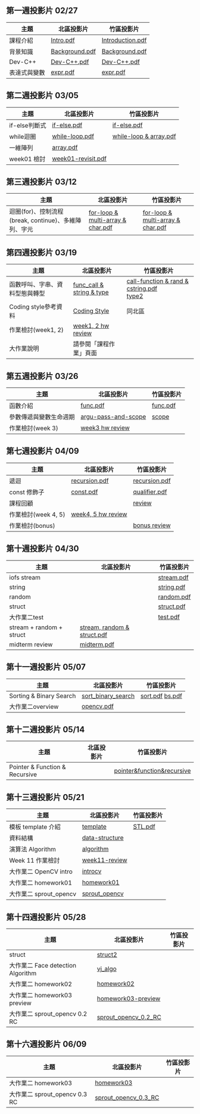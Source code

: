 ## 第一週投影片 02/27

| 主題         | 北區投影片                                                                      | 竹區投影片                                                                                |
| ----         | ----                                                                            | ----                                                                                      |
| 課程介紹     | [Intro.pdf](https://drive.google.com/open?id=0B13ab_fQ7QbjNzFpNkI5YVdlSG8)      | [Introduction.pdf](https://goo.gl/HGnbE6)                                                 |
| 背景知識     | [Background.pdf](https://drive.google.com/open?id=0B13ab_fQ7QbjTVpROVFmVnEtV0E) | [Background.pdf](https://goo.gl/tFkA5x)                                                   |
| Dev-C++      | [Dev-C++.pdf](https://drive.google.com/open?id=0B13ab_fQ7QbjbHd4alFORmJvenc)    | [Dev-C++.pdf](https://goo.gl/mqJXLV)                                                      |
| 表達式與變數 | [expr.pdf](https://drive.google.com/open?id=0B13ab_fQ7QbjYnRJX0NYUjBPdlU)       | [expr.pdf](https://drive.google.com/file/d/0Bzxow2VOUeFGeGpyektScnJXQnc/view?usp=sharing) |

## 第二週投影片 03/05

| 主題          | 北區投影片                                                                          | 竹區投影片                                      |
| ----          | ----                                                                                | ----                                            |
| if-else判斷式 | [if-else.pdf](https://goo.gl/evl4O3)                                                | [if-else.pdf](https://goo.gl/hWsC4m)            |
| while迴圈     | [while-loop.pdf](https://goo.gl/uvMD3L)                                             | [while-loop & array.pdf](https://goo.gl/edZKqg) |
| 一維陣列      | [array.pdf](https://goo.gl/Vf4q2U)                                                  |                                                 |
| week01 檢討   | [week01-revisit.pdf](https://drive.google.com/open?id=0B13ab_fQ7QbjZWtYOGVrU0dWTWs) |                                                 |

## 第三週投影片 03/12

| 主題                                                 | 北區投影片                                                                                                         | 竹區投影片                                                 |
| ----                                                 | ----                                                                                                               | ----                                                       |
| 迴圈(for)、控制流程(break, continue)、多維陣列、字元 | [for-loop & multi-array & char.pdf](https://drive.google.com/file/d/0B13ab_fQ7QbjYlpNRmpmQm5oeGc/view?usp=sharing) | [for-loop & multi-array & char.pdf](https://goo.gl/gYgv7E) |

## 第四週投影片 03/19

| 主題                           | 北區投影片                                                                            | 竹區投影片                                                                                                                                |
| ----                           | ----                                                                                  | ----                                                                                                                                      |
| 函數呼叫、字串、資料型態與轉型 | [func_call & string & type](http://www.csie.ntu.edu.tw/~b04902031/sprout_0319.html#1) | [call-function & rand & cstring.pdf](https://goo.gl/XZC4xm)    <br>[type2](https://drive.google.com/open?id=0Bzxow2VOUeFGZGo3TjNDNTA1TE0) |
| Coding style參考資料           | [Coding Style](http://goo.gl/R1aeIL)                                                  | 同北區                                                                                                                                    |
| 作業檢討(week1, 2)             | [week1, 2 hw review](https://goo.gl/a6kVM3)                                           |                                                                                                                                           |
| 大作業說明                     | 請參閱「課程作業」頁面                                                                |                                                                                                                                           |
## 第五週投影片 03/26

| 主題                   | 北區投影片                                   | 竹區投影片                                                                             |
| ----                   | ----                                         | ----                                                                                   |
| 函數介紹               | [func.pdf](https://goo.gl/uuq0nm)            | [func.pdf](https://goo.gl/IXyzDr)                                                      |
| 參數傳遞與變數生命週期 | [argu-pass-and-scope](https://goo.gl/d1v3aY) | [scope](https://drive.google.com/file/d/0B9UPSRcSqHjpVEtFYy1DVGttYnM/view?usp=sharing) |
| 作業檢討(week 3)       | [week3 hw review](https://goo.gl/ysOgMJ)     |                                                                                        |
## 第七週投影片 04/09

| 主題                | 北區投影片                                                                     | 竹區投影片                             |
| ----                | ----                                                                           | ----                                   |
| 遞迴                | [recursion.pdf](https://drive.google.com/open?id=0B13ab_fQ7QbjTDFxTC15M1VMQU0) | [recursion.pdf](https://goo.gl/uyZacw) |
| const 修飾子        | [const.pdf](https://drive.google.com/open?id=0B13ab_fQ7QbjY1BGOTBsSnVha1k)     | [qualifier.pdf](https://goo.gl/Bx2obT) |
| 課程回顧            |                                                                                | [review](https://goo.gl/K5cX0p)        |
| 作業檢討(week 4, 5) | [week4, 5 hw review](https://goo.gl/CJPU3D)                                    |                                        |
| 作業檢討(bonus)     |                                                                                | [bonus review](https://goo.gl/iK9Qox)  |

## 第十週投影片 04/30

| 主題                     | 北區投影片                                                                                       | 竹區投影片                                                                  |
| -----------              | -----                                                                                            | -----------------------------------                                         |
| iofs stream              |                                                                                                  | [stream.pdf](https://goo.gl/KpXhyc)                                         |
| string                   |                                                                                                  | [string.pdf](https://drive.google.com/open?id=0Bzxow2VOUeFGOE1vWnVqVWNfcXM) |
| random                   |                                                                                                  | [random.pdf](https://drive.google.com/open?id=0Bzxow2VOUeFGaDJMUXhXOGFub0U) |
| struct                   |                                                                                                  | [struct.pdf](https://goo.gl/3w0lpw)                                         |
| 大作業二test             |                                                                                                  | [test.pdf](https://goo.gl/5UJHjY)                                           |
| stream + random + struct | [stream, random & struct.pdf](https://drive.google.com/file/d/0B153He1E1uxMTnhmTFUyLTgtR3M/view) |                                                                             |
| midterm review           | [midterm.pdf](https://drive.google.com/file/d/0B13ab_fQ7QbjRzZzRUIwcTZOOUE/view?usp=sharing)     |                                                                             |

## 第十一週投影片 05/07

| 主題                    | 北區投影片                                                                                  | 竹區投影片                                                                                                       |
| ----------------------- | ----------------------------------------                                                    | ----------------------------------------                                                                         |
| Sorting & Binary Search | [sort_binary_search](http://slides.com/austinlaurice/deck)                                  | [sort.pdf](https://goo.gl/cMXF18)    [bs.pdf](https://drive.google.com/file/d/0B1Mazb4gSIKhclB1dlBadUVsODA/view) |
| 大作業二overview        | [opencv.pdf](https://drive.google.com/file/d/0B13ab_fQ7QbjMlc0V2RwOGlmdEk/view?usp=sharing) |                                                                                                                  |

## 第十二週投影片 05/14

| 主題                           | 北區投影片                               | 竹區投影片                                          |
| -----------------------        | ---------------------------------------- | ----------------------------------------            |
| Pointer & Function & Recursive |                                          | [pointer&function&recursive](https://goo.gl/4AgtJM) |

## 第十三週投影片 05/21

| 主題                   | 北區投影片                                                                     | 竹區投影片                       |
| ----                   | ----                                                                           | ----                             |
| 模板 template 介紹     | [template](https://goo.gl/NRc3Hg)                                              | [STL.pdf](https://goo.gl/dop7Z1) |
| 資料結構               | [data-structure](https://goo.gl/5lvuIw)                                        |                                  |
| 演算法 Algorithm       | [algorithm](https://goo.gl/tzqIv8)                                             |                                  |
| Week 11 作業檢討       | [week11-review](https://goo.gl/epmx3u)                                         |                                  |
| 大作業二 OpenCV intro  | [introcv](https://drive.google.com/open?id=0B13ab_fQ7QbjX1BaYkdFZ2Uwc2c)       |
| 大作業二 homework01    | [homework01](https://drive.google.com/open?id=0B13ab_fQ7QbjcThBVDlSS0VlSWM)    |
| 大作業二 sprout_opencv | [sprout_opencv](https://drive.google.com/open?id=0Bx_2mtOqUyDucGVzQk5oNzFvTUU) |


## 第十四週投影片 05/28

| 主題                              | 北區投影片                                                                            | 竹區投影片                               |
| -----------------------           | ----------------------------------------                                              | ---------------------------------------- |
| struct                            | [struct2](https://www.csie.ntu.edu.tw/~b04902031/sprout_0528.html#1)                  |                                          |
| 大作業二 Face detection Algorithm | [vj_algo](https://drive.google.com/open?id=0B13ab_fQ7QbjTXRxOVRMQ09yZ1U)              |
| 大作業二 homework02               | [homework02](https://drive.google.com/open?id=0Bx_2mtOqUyDuQjB0cHZJNWtiXzA)           |
| 大作業二 homework03 preview       | [homework03-preview](https://drive.google.com/open?id=0Bx_2mtOqUyDuVXRpVzNuOGRtWUE)   |
| 大作業二 sprout_opencv 0.2 RC     | [sprout_opencv_0.2_RC](https://drive.google.com/open?id=0Bx_2mtOqUyDueEdseGlzbERyV00) |

## 第十六週投影片 06/09

| 主題                              | 北區投影片                                                                            | 竹區投影片                               |
| -----------------------           | ----------------------------------------                                              | ---------------------------------------- |
| 大作業二 homework03               | [homework03](https://drive.google.com/open?id=1Qlsf5-AMA5A40HWRJuxHM8mzjzt0QV2bxP0-HNCfBvo)                  |                                          |
| 大作業二 sprout_opencv 0.3 RC     | [sprout_opencv_0.3_RC](https://drive.google.com/open?id=0Bx_2mtOqUyDuRmNQYmU4YVZLaFU)              |
